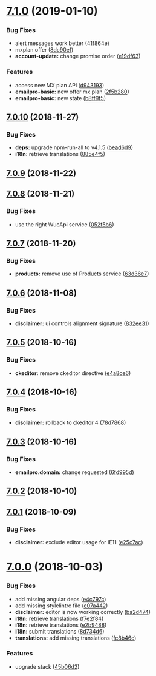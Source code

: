 # [7.1.0](https://github.com/ovh-ux/ovh-module-emailpro/compare/v7.0.10...v7.1.0) (2019-01-10)


### Bug Fixes

* alert messages work better ([41f864e](https://github.com/ovh-ux/ovh-module-emailpro/commit/41f864e))
* mxplan offer ([8dc90ef](https://github.com/ovh-ux/ovh-module-emailpro/commit/8dc90ef))
* **account-update:** change promise order ([e19df63](https://github.com/ovh-ux/ovh-module-emailpro/commit/e19df63))


### Features

* access new MX plan API ([d943193](https://github.com/ovh-ux/ovh-module-emailpro/commit/d943193))
* **emailpro-basic:** new offer mx plan ([2f5b280](https://github.com/ovh-ux/ovh-module-emailpro/commit/2f5b280))
* **emailpro-basic:** new state ([b8ff9f5](https://github.com/ovh-ux/ovh-module-emailpro/commit/b8ff9f5))



## [7.0.10](https://github.com/ovh-ux/ovh-module-emailpro/compare/v7.0.9...v7.0.10) (2018-11-27)


### Bug Fixes

* **deps:** upgrade npm-run-all to v4.1.5 ([bead6d9](https://github.com/ovh-ux/ovh-module-emailpro/commit/bead6d9))
* **i18n:** retrieve translations ([885e4f5](https://github.com/ovh-ux/ovh-module-emailpro/commit/885e4f5))



## [7.0.9](https://github.com/ovh-ux/ovh-module-emailpro/compare/v7.0.8...v7.0.9) (2018-11-22)



## [7.0.8](https://github.com/ovh-ux/ovh-module-emailpro/compare/v7.0.7...v7.0.8) (2018-11-21)


### Bug Fixes

* use the right WucApi service ([052f5b6](https://github.com/ovh-ux/ovh-module-emailpro/commit/052f5b6))



## [7.0.7](https://github.com/ovh-ux/ovh-module-emailpro/compare/v7.0.6...v7.0.7) (2018-11-20)


### Bug Fixes

* **products:** remove use of Products service ([63d36e7](https://github.com/ovh-ux/ovh-module-emailpro/commit/63d36e7))



## [7.0.6](https://github.com/ovh-ux/ovh-module-emailpro/compare/v7.0.5...v7.0.6) (2018-11-08)


### Bug Fixes

* **disclaimer:** ui controls alignment signature ([832ee31](https://github.com/ovh-ux/ovh-module-emailpro/commit/832ee31))



<a name="7.0.5"></a>
## [7.0.5](https://github.com/ovh-ux/ovh-module-emailpro/compare/v7.0.4...v7.0.5) (2018-10-16)


### Bug Fixes

* **ckeditor:** remove ckeditor directive ([e4a8ce6](https://github.com/ovh-ux/ovh-module-emailpro/commit/e4a8ce6))



<a name="7.0.4"></a>
## [7.0.4](https://github.com/ovh-ux/ovh-module-emailpro/compare/v7.0.3...v7.0.4) (2018-10-16)


### Bug Fixes

* **disclaimer:** rollback to ckeditor 4 ([78d7868](https://github.com/ovh-ux/ovh-module-emailpro/commit/78d7868))



<a name="7.0.3"></a>
## [7.0.3](https://github.com/ovh-ux/ovh-module-emailpro/compare/v7.0.2...v7.0.3) (2018-10-16)


### Bug Fixes

* **emailpro.domain:** change requested ([6fd995d](https://github.com/ovh-ux/ovh-module-emailpro/commit/6fd995d))



<a name="7.0.2"></a>
## [7.0.2](https://github.com/ovh-ux/ovh-module-emailpro/compare/v7.0.1...v7.0.2) (2018-10-10)



<a name="7.0.1"></a>
## [7.0.1](https://github.com/ovh-ux/ovh-module-emailpro/compare/v7.0.0...v7.0.1) (2018-10-09)


### Bug Fixes

* **disclaimer:** exclude editor usage for IE11 ([e25c7ac](https://github.com/ovh-ux/ovh-module-emailpro/commit/e25c7ac))



<a name="7.0.0"></a>
# [7.0.0](https://github.com/ovh-ux/ovh-module-emailpro/compare/v6.0.0...v7.0.0) (2018-10-03)


### Bug Fixes

* add missing angular deps ([e4c797c](https://github.com/ovh-ux/ovh-module-emailpro/commit/e4c797c))
* add missing stylelintrc file ([e07a442](https://github.com/ovh-ux/ovh-module-emailpro/commit/e07a442))
* **disclaimer:** editor is now working correctly ([ba2d474](https://github.com/ovh-ux/ovh-module-emailpro/commit/ba2d474))
* **i18n:** retrieve translations ([f7e2f84](https://github.com/ovh-ux/ovh-module-emailpro/commit/f7e2f84))
* **i18n:** retrieve translations ([e2b9488](https://github.com/ovh-ux/ovh-module-emailpro/commit/e2b9488))
* **i18n:** submit translations ([8d734d6](https://github.com/ovh-ux/ovh-module-emailpro/commit/8d734d6))
* **translations:** add missing translations ([fc8b46c](https://github.com/ovh-ux/ovh-module-emailpro/commit/fc8b46c))


### Features

* upgrade stack ([45b06d2](https://github.com/ovh-ux/ovh-module-emailpro/commit/45b06d2))



